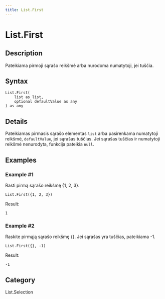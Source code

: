 ```yaml
---
title: List.First
---
```


# List.First


## Description

Pateikiama pirmoji sąrašo reikšmė arba nurodoma numatytoji, jei tuščia.


## Syntax

```powerquery
List.First(
    list as list,
    optional defaultValue as any
) as any
```


## Details

Pateikiamas pirmasis sąrašo elementas <code>list</code> arba pasirenkama numatytoji reikšmė, <code>defaultValue</code>, jei sąrašas tuščias.    Jei sąrašas tuščias ir numatytoji reikšmė nenurodyta, funkcija pateikia <code>null</code>.


## Examples

### Example #1 
Rasti pirmą sąrašo reikšmę \{1, 2, 3}.
```powerquery
List.First({1, 2, 3})
```

Result: 
```powerquery
1
```


### Example #2 
Raskite pirmąją sąrašo reikšmę \{}. Jei sąrašas yra tuščias, pateikiama -1.
```powerquery
List.First({}, -1)
```

Result: 
```powerquery
-1
```




## Category
List.Selection
